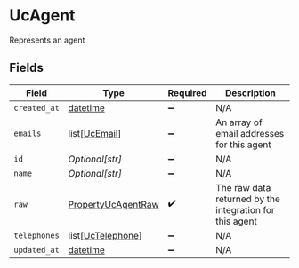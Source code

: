 # UcAgent

Represents an agent


## Fields

| Field                                                                        | Type                                                                         | Required                                                                     | Description                                                                  |
| ---------------------------------------------------------------------------- | ---------------------------------------------------------------------------- | ---------------------------------------------------------------------------- | ---------------------------------------------------------------------------- |
| `created_at`                                                                 | [datetime](https://docs.python.org/3/library/datetime.html#datetime-objects) | :heavy_minus_sign:                                                           | N/A                                                                          |
| `emails`                                                                     | list[[UcEmail](../../models/shared/ucemail.md)]                              | :heavy_minus_sign:                                                           | An array of email addresses for this agent                                   |
| `id`                                                                         | *Optional[str]*                                                              | :heavy_minus_sign:                                                           | N/A                                                                          |
| `name`                                                                       | *Optional[str]*                                                              | :heavy_minus_sign:                                                           | N/A                                                                          |
| `raw`                                                                        | [PropertyUcAgentRaw](../../models/shared/propertyucagentraw.md)              | :heavy_check_mark:                                                           | The raw data returned by the integration for this agent                      |
| `telephones`                                                                 | list[[UcTelephone](../../models/shared/uctelephone.md)]                      | :heavy_minus_sign:                                                           | N/A                                                                          |
| `updated_at`                                                                 | [datetime](https://docs.python.org/3/library/datetime.html#datetime-objects) | :heavy_minus_sign:                                                           | N/A                                                                          |